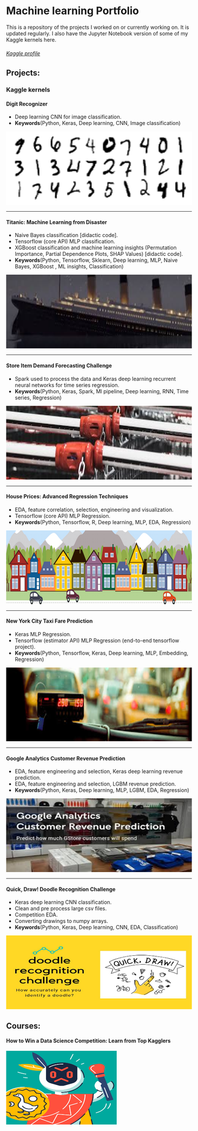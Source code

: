 # Machine learning Portfolio
 
This is a repository of the projects I worked on or currently working on. It is updated regularly. I also have the Jupyter Notebook version of some of my Kaggle kernels here.

###### [Kaggle profile](https://www.kaggle.com/dimitreoliveira) 
 
## Projects:
 
###  Kaggle kernels

#### Digit Recognizer
* Deep learning CNN for image classification.
* **Keywords**(Python, Keras, Deep learning, CNN, Image classification)
<img src="Kaggle/Digit%20Recognizer/Digit%20Recognizer.png" width="600" height="200">

 ---
 
 #### Titanic: Machine Learning from Disaster
* Naive Bayes classification [didactic code].
* Tensorflow (core API) MLP classification.
* XGBoost classification and machine learning insights (Permutation Importance, Partial Dependence Plots, SHAP Values) [didactic code].
* **Keywords**(Python, Tensorflow, Sklearn, Deep learning, MLP, Naive Bayes, XGBoost , ML insights, Classification)
<img src="Kaggle/Titanic%20Machine%20Learning%20from%20Disaster/Titanic%20Machine%20Learning%20from%20Disaster.jpg" width="600" height="200">

 ---
 
 #### Store Item Demand Forecasting Challenge
* Spark used to process the data and Keras deep learning recurrent neural networks for time series regression.
* **Keywords**(Python, Keras, Spark, Ml pipeline, Deep learning, RNN, Time series, Regression)
<img src="Kaggle/Store%20Item%20Demand%20Forecasting%20Challenge/Store%20Item%20Demand%20Forecasting%20Challenge.jpg" width="600" height="200">

 ---
 
 #### House Prices: Advanced Regression Techniques
* EDA, feature correlation, selection, engineering and visualization.
* Tensorflow (core API) MLP Regression.
* **Keywords**(Python, Tensorflow, R, Deep learning, MLP, EDA, Regression)
<img src="Kaggle/House%20Prices%20Advanced%20Regression%20Techniques/House%20Prices%20Advanced%20Regression%20Techniques.png" width="600" height="200">

 ---
 
 #### New York City Taxi Fare Prediction
* Keras MLP Regression.
* Tensorflow (estimator API) MLP Regression (end-to-end tensorflow project).
* **Keywords**(Python, Tensorflow, Keras, Deep learning, MLP, Embedding, Regression)
<img src="Kaggle/New%20York%20City%20Taxi%20Fare%20Prediction/New%20York%20City%20Taxi%20Fare%20Prediction.jpg" width="600" height="200">

 ---
 
 #### Google Analytics Customer Revenue Prediction
* EDA, feature engineering and selection, Keras deep learning revenue prediction.
* EDA, feature engineering and selection, LGBM revenue prediction.
* **Keywords**(Python, Keras, Deep learning, MLP, LGBM, EDA, Regression)
<img src="Kaggle/Google%20Analytics%20Customer%20Revenue%20Prediction/Google%20Analytics%20Customer%20Revenue%20Prediction.jpg" width="600" height="200">

 ---
 
 #### Quick, Draw! Doodle Recognition Challenge
* Keras deep learning CNN classification.
* Clean and pre process large csv files.
* Competition EDA.
* Converting drawings to numpy arrays.
* **Keywords**(Python, Keras, Deep learning, CNN, EDA, Classification)
<img src="Kaggle/Quick%2C%20Draw!%20Doodle%20Recognition%20Challenge/Quick%2C%20Draw!%20Doodle%20Recognition%20Challenge.jpg" width="600" height="200">


## Courses:

 #### How to Win a Data Science Competition: Learn from Top Kagglers
<img src="Courses/Advanced%20Machine%20Learning/How%20to%20Win%20a%20Data%20Science%20Competition%20Learn%20from%20Top%20Kagglers/How%20to%20Win%20a%20Data%20Science%20Competition%20Learn%20from%20Top%20Kagglers.jpg" width="300" height="200">
